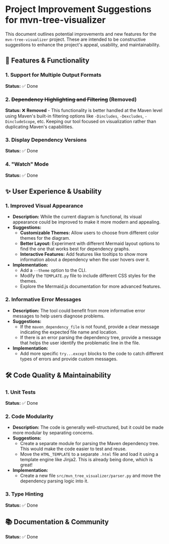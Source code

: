 
# Project Improvement Suggestions for mvn-tree-visualizer

This document outlines potential improvements and new features for the `mvn-tree-visualizer` project. These are intended to be constructive suggestions to enhance the project's appeal, usability, and maintainability.

## 🚀 Features & Functionality

### 1. Support for Multiple Output Formats

**Status:** ✅ Done


### 2. ~~Dependency Highlighting and Filtering~~ (Removed)

**Status:** ❌ **Removed** - This functionality is better handled at the Maven level using Maven's built-in filtering options like `-Dincludes`, `-Dexcludes`, `-DincludeScope`, etc. Keeping our tool focused on visualization rather than duplicating Maven's capabilities.

### 3. Display Dependency Versions

**Status:** ✅ Done

### 4. "Watch" Mode

**Status:** ✅ Done


## ✨ User Experience & Usability

### 1. Improved Visual Appearance

*   **Description:** While the current diagram is functional, its visual appearance could be improved to make it more modern and appealing.
*   **Suggestions:**
    *   **Customizable Themes:** Allow users to choose from different color themes for the diagram.
    *   **Better Layout:** Experiment with different Mermaid layout options to find the one that works best for dependency graphs.
    *   **Interactive Features:** Add features like tooltips to show more information about a dependency when the user hovers over it.
*   **Implementation:**
    *   Add a `--theme` option to the CLI.
    *   Modify the `TEMPLATE.py` file to include different CSS styles for the themes.
    *   Explore the Mermaid.js documentation for more advanced features.

### 2. Informative Error Messages

*   **Description:** The tool could benefit from more informative error messages to help users diagnose problems.
*   **Suggestions:**
    *   If the `maven_dependency_file` is not found, provide a clear message indicating the expected file name and location.
    *   If there is an error parsing the dependency tree, provide a message that helps the user identify the problematic line in the file.
*   **Implementation:**
    *   Add more specific `try...except` blocks to the code to catch different types of errors and provide custom messages.

## 🛠️ Code Quality & Maintainability

### 1. Unit Tests

**Status:** ✅ Done


### 2. Code Modularity

*   **Description:** The code is generally well-structured, but it could be made more modular by separating concerns.
*   **Suggestions:**
    *   Create a separate module for parsing the Maven dependency tree. This would make the code easier to test and reuse.
    *   Move the `HTML_TEMPLATE` to a separate `.html` file and load it using a template engine like Jinja2. This is already being done, which is great!
*   **Implementation:**
    *   Create a new file `src/mvn_tree_visualizer/parser.py` and move the dependency parsing logic into it.

### 3. Type Hinting

**Status:** ✅ Done


## 📚 Documentation & Community

**Status:** ✅ Done

